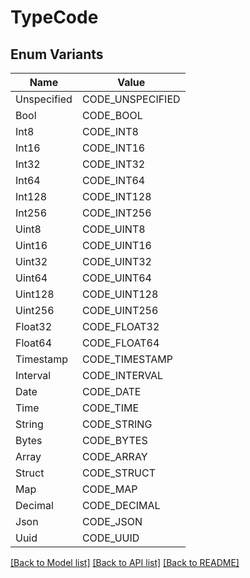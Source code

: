 # TypeCode

## Enum Variants

| Name | Value |
|---- | -----|
| Unspecified | CODE_UNSPECIFIED |
| Bool | CODE_BOOL |
| Int8 | CODE_INT8 |
| Int16 | CODE_INT16 |
| Int32 | CODE_INT32 |
| Int64 | CODE_INT64 |
| Int128 | CODE_INT128 |
| Int256 | CODE_INT256 |
| Uint8 | CODE_UINT8 |
| Uint16 | CODE_UINT16 |
| Uint32 | CODE_UINT32 |
| Uint64 | CODE_UINT64 |
| Uint128 | CODE_UINT128 |
| Uint256 | CODE_UINT256 |
| Float32 | CODE_FLOAT32 |
| Float64 | CODE_FLOAT64 |
| Timestamp | CODE_TIMESTAMP |
| Interval | CODE_INTERVAL |
| Date | CODE_DATE |
| Time | CODE_TIME |
| String | CODE_STRING |
| Bytes | CODE_BYTES |
| Array | CODE_ARRAY |
| Struct | CODE_STRUCT |
| Map | CODE_MAP |
| Decimal | CODE_DECIMAL |
| Json | CODE_JSON |
| Uuid | CODE_UUID |


[[Back to Model list]](../README.md#documentation-for-models) [[Back to API list]](../README.md#documentation-for-api-endpoints) [[Back to README]](../README.md)


